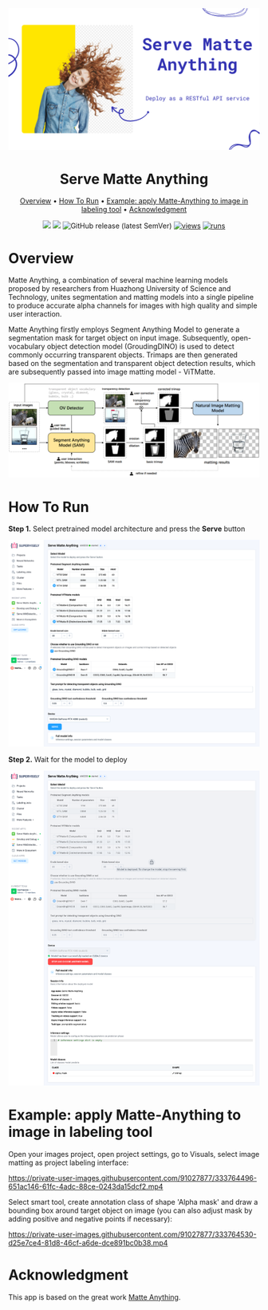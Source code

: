 <div align="center" markdown>
<img src="https://github.com/supervisely-ecosystem/Serve-Matte-Anything/blob/master/media/poster.png"/>  
  

# Serve Matte Anything

<p align="center">
  <a href="#Overview">Overview</a> •
  <a href="#How-To-Run">How To Run</a> •
  <a href="#example-apply-matte-anything-to-image-in-labeling-tool">Example: apply Matte-Anything to image in labeling tool</a> •
  <a href="#Acknowledgment">Acknowledgment</a>
</p>

[![](https://img.shields.io/badge/supervisely-ecosystem-brightgreen)](https://ecosystem.supervise.ly/apps/supervisely-ecosystem/Serve-Matte-Anything)
[![](https://img.shields.io/badge/slack-chat-green.svg?logo=slack)](https://supervise.ly/slack)
![GitHub release (latest SemVer)](https://img.shields.io/github/v/release/supervisely-ecosystem/Serve-Matte-Anything)
[![views](https://app.supervise.ly/img/badges/views/supervisely-ecosystem/Serve-Matte-Anything.png)](https://supervise.ly)
[![runs](https://app.supervise.ly/img/badges/runs/supervisely-ecosystem/Serve-Matte-Anything.png)](https://supervise.ly)

</div>

# Overview

Matte Anything, a combination of several machine learning models proposed by researchers from Huazhong University of Science and Technology, unites segmentation and matting models into a single pipeline to produce accurate alpha channels for images with high quality and simple user interaction.

Matte Anything firstly employs Segment Anything Model to generate a segmentation mask for target object on input image. Subsequently, open-vocabulary object detection model (GroudingDINO) is used to detect commonly occurring transparent objects. Trimaps are then generated based on the segmentation and transparent object detection results, which are subsequently passed into image matting model - ViTMatte.

![Matte Anything](../media/matte-anything.png)

# How To Run

**Step 1.** Select pretrained model architecture and press the **Serve** button

![pretrained models](../media/pretrained_models.png)

**Step 2.** Wait for the model to deploy

![deployed models](../media/deployed.png)

# Example: apply Matte-Anything to image in labeling tool

Open your images project, open project settings, go to Visuals, select image matting as project labeling interface:

https://private-user-images.githubusercontent.com/91027877/333764496-651ac146-61fc-4adc-88ce-0243da15dcf2.mp4

Select smart tool, create annotation class of shape 'Alpha mask' and draw a bounding box around target object on image (you can also adjust mask by adding positive and negative points if necessary):

https://private-user-images.githubusercontent.com/91027877/333764530-d25e7ce4-81d8-46cf-a6de-dce891bc0b38.mp4

# Acknowledgment

This app is based on the great work [Matte Anything](https://github.com/hustvl/Matte-Anything).

